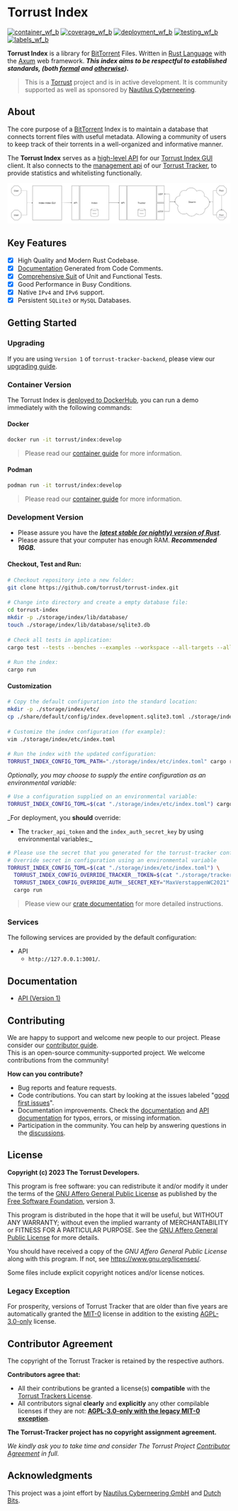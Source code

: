 # Torrust Index

[![container_wf_b]][container_wf] [![coverage_wf_b]][coverage_wf] [![deployment_wf_b]][deployment_wf] [![testing_wf_b]][testing_wf] [![labels_wf_b]][labels_wf]

__Torrust Index__ is a library for [BitTorrent][bittorrent] Files. Written in [Rust Language][rust] with the [Axum] web framework. ___This index aims to be respectful to established standards, (both [formal][BEP 00] and [otherwise][torrent_source_felid]).___

> This is a [Torrust][torrust] project and is in active development. It is community supported as well as sponsored by [Nautilus Cyberneering][nautilus].

## About

The core purpose of a [BitTorrent][bittorrent] Index is to maintain a database that connects torrent files with useful metadata. Allowing a community of users to keep track of their torrents in a well-organized and informative manner.

The __Torrust Index__ serves as a [high-level API][API] for our [Torrust Index GUI][gui] client. It also connects to the [management api][api_tracker] of our [Torrust Tracker][tracker], to provide statistics and whitelisting functionally.

![Torrust Index Architecture](./docs/images/torrust-index-architecture.jpg)

## Key Features

- [x] High Quality and Modern Rust Codebase.
- [x] [Documentation][docs] Generated from Code Comments.
- [x] [Comprehensive Suit][coverage] of Unit and Functional Tests.
- [x] Good Performance in Busy Conditions.
- [x] Native `IPv4` and `IPv6` support.
- [x] Persistent `SQLite3` or `MySQL` Databases.

## Getting Started

### Upgrading

If you are using `Version 1` of `torrust-tracker-backend`, please view our [upgrading guide][upgrade.md].

### Container Version

The Torrust Index is [deployed to DockerHub][dockerhub], you can run a demo immediately with the following commands:

#### Docker

```sh
docker run -it torrust/index:develop
```

> Please read our [container guide][containers.md] for more information.

#### Podman

```sh
podman run -it torrust/index:develop
```

> Please read our [container guide][containers.md] for more information.

### Development Version

- Please assure you have the ___[latest stable (or nightly) version of Rust][Rust]___.
- Please assure that your computer has enough RAM. ___Recommended 16GB.___

#### Checkout, Test and Run:

```sh
# Checkout repository into a new folder:
git clone https://github.com/torrust/torrust-index.git

# Change into directory and create a empty database file:
cd torrust-index
mkdir -p ./storage/index/lib/database/
touch ./storage/index/lib/database/sqlite3.db

# Check all tests in application:
cargo test --tests --benches --examples --workspace --all-targets --all-features

# Run the index:
cargo run
```

#### Customization

```sh
# Copy the default configuration into the standard location:
mkdir -p ./storage/index/etc/
cp ./share/default/config/index.development.sqlite3.toml ./storage/index/etc/index.toml

# Customize the index configuration (for example):
vim ./storage/index/etc/index.toml

# Run the index with the updated configuration:
TORRUST_INDEX_CONFIG_TOML_PATH="./storage/index/etc/index.toml" cargo run
```

_Optionally, you may choose to supply the entire configuration as an environmental variable:_

```sh
# Use a configuration supplied on an environmental variable:
TORRUST_INDEX_CONFIG_TOML=$(cat "./storage/index/etc/index.toml") cargo run
```

_For deployment, you __should__ override:

- The `tracker_api_token` and the `index_auth_secret_key` by using environmental variables:_

```sh
# Please use the secret that you generated for the torrust-tracker configuration.
# Override secret in configuration using an environmental variable
TORRUST_INDEX_CONFIG_TOML=$(cat "./storage/index/etc/index.toml") \
  TORRUST_INDEX_CONFIG_OVERRIDE_TRACKER__TOKEN=$(cat "./storage/tracker/lib/tracker_api_admin_token.secret") \
  TORRUST_INDEX_CONFIG_OVERRIDE_AUTH__SECRET_KEY="MaxVerstappenWC2021" \
  cargo run
```

> Please view our [crate documentation][docs] for more detailed instructions.

### Services

The following services are provided by the default configuration:

- API
  - `http://127.0.0.1:3001/`.

## Documentation

- [API (Version 1)][api]

## Contributing

We are happy to support and welcome new people to our project. Please consider our [contributor guide][guide.md].</br>
This is an open-source community-supported project. We welcome contributions from the community!

__How can you contribute?__

- Bug reports and feature requests.
- Code contributions. You can start by looking at the issues labeled "[good first issues]".
- Documentation improvements. Check the [documentation][docs] and [API documentation][API] for typos, errors, or missing information.
- Participation in the community. You can help by answering questions in the [discussions].

## License

**Copyright (c) 2023 The Torrust Developers.**

This program is free software: you can redistribute it and/or modify it under the terms of the [GNU Affero General Public License][AGPL_3_0] as published by the [Free Software Foundation][FSF], version 3.

This program is distributed in the hope that it will be useful, but WITHOUT ANY WARRANTY; without even the implied warranty of MERCHANTABILITY or FITNESS FOR A PARTICULAR PURPOSE. See the [GNU Affero General Public License][AGPL_3_0] for more details.

You should have received a copy of the *GNU Affero General Public License* along with this program. If not, see <https://www.gnu.org/licenses/>.

Some files include explicit copyright notices and/or license notices.

### Legacy Exception

For prosperity, versions of Torrust Tracker that are older than five years are automatically granted the [MIT-0][MIT_0] license in addition to the existing [AGPL-3.0-only][AGPL_3_0] license.

## Contributor Agreement

The copyright of the Torrust Tracker is retained by the respective authors.

**Contributors agree that:**

- All their contributions be granted a license(s) __compatible__ with the [Torrust Trackers License](#license).
- All contributors signal __clearly__ and __explicitly__ any other compilable licenses if they are not: __[AGPL-3.0-only with the legacy MIT-0 exception](#license)__.

**The Torrust-Tracker project has no copyright assignment agreement.**

_We kindly ask you to take time and consider The Torrust Project [Contributor Agreement][agreement.md] in full._

## Acknowledgments

This project was a joint effort by [Nautilus Cyberneering GmbH][nautilus] and [Dutch Bits].

[container_wf]: ../../actions/workflows/container.yaml
[container_wf_b]: ../../actions/workflows/container.yaml/badge.svg
[coverage_wf]: ../../actions/workflows/coverage.yaml
[coverage_wf_b]: ../../actions/workflows/coverage.yaml/badge.svg
[deployment_wf]: ../../actions/workflows/deployment.yaml
[deployment_wf_b]: ../../actions/workflows/deployment.yaml/badge.svg
[testing_wf]: ../../actions/workflows/testing.yaml
[testing_wf_b]: ../../actions/workflows/testing.yaml/badge.svg
[labels_wf]: ../../actions/workflows/labels.yaml
[labels_wf_b]: ../../actions/workflows/labels.yaml/badge.svg

[bittorrent]: http://bittorrent.org/
[rust]: https://www.rust-lang.org/
[axum]: https://github.com/tokio-rs/axum
[coverage]: https://app.codecov.io/gh/torrust/torrust-index
[torrust]: https://torrust.com/

[tracker]: https://github.com/torrust/torrust-tracker
[gui]: https://github.com/torrust/torrust-index-gui

[dockerhub]: https://hub.docker.com/r/torrust/index/tags

[torrent_source_felid]: https://github.com/qbittorrent/qBittorrent/discussions/19406

[BEP 00]: https://www.bittorrent.org/beps/bep_0000.html

[containers.md]: ./docs/containers.md
[upgrade.md]: ./upgrades/from_v1_0_0_to_v2_0_0/README.md

[docs]: https://docs.rs/torrust-index/latest/torrust_index/
[api]: https://docs.rs/torrust-index/latest/torrust_index/web/api/v1/
[api_tracker]: https://docs.rs/torrust-tracker/latest/torrust_tracker/servers/apis/v1

[good first issues]: https://github.com/torrust/torrust-index/issues?q=is%3Aissue+is%3Aopen+label%3A%22good+first+issue%22
[discussions]: https://github.com/torrust/torrust-index/discussions

[guide.md]: https://github.com/torrust/.github/blob/main/info/contributing.md
[agreement.md]: https://github.com/torrust/.github/blob/main/info/licensing/contributor_agreement_v01.md

[AGPL_3_0]: ./docs/licenses/LICENSE-AGPL_3_0
[MIT_0]: ./docs/licenses/LICENSE-MIT_0
[FSF]: https://www.fsf.org/

[nautilus]: https://github.com/orgs/Nautilus-Cyberneering/
[Dutch Bits]: https://dutchbits.nl
